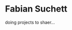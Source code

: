 # Fabian Suchett
doing projects to shaer...

<!---
EdFabS/EdFabS is a ✨ special ✨ repository because its `README.md` (this file) appears on your GitHub profile.
You can click the Preview link to take a look at your changes.
--->
